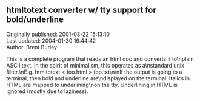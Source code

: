 ## htmltotext converter w/ tty support for bold/underline  
Originally published: 2001-03-22 15:13:10  
Last updated: 2004-01-30 16:44:42  
Author: Brent Burley  
  
This is a complete program that reads an html doc and converts it to\nplain ASCII text.  In the spirit of minimalism, this operates as a\nstandard unix filter.\nE.g. htmltotext < foo.html > foo.txt\n\nIf the output is going to a terminal, then bold and underline are\ndisplayed on the terminal.  Italics in HTML are mapped to underlining\non the tty.  Underlining in HTML is ignored (mostly due to laziness).